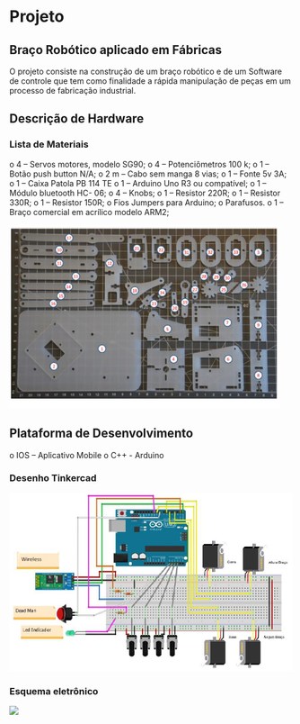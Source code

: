      
#   Projeto 
## Braço Robótico aplicado em Fábricas 

 O projeto consiste na construção de um braço robótico e de um Software de controle que tem como finalidade a rápida manipulação de peças em um processo de fabricação industrial.


## Descrição de Hardware 

### Lista de Materiais 

o	4 – Servos motores, modelo SG90;
o	4 – Potenciômetros 100 k;
o	1 – Botão push button N/A;
o	2 m – Cabo sem manga 8 vias;
o	1 – Fonte 5v 3A;
o	1 – Caixa Patola PB 114 TE
o	1 – Arduino Uno R3 ou compatível;
o	1 – Módulo bluetooth HC- 06;
o	4 – Knobs;
o	1 – Resistor 220R;
o	1 – Resistor 330R;
o	1 – Resistor 150R;
o	Fios Jumpers para Arduino;
o	Parafusos.
o	1 – Braço comercial em acrílico modelo ARM2;

![](acrilico.PNG)
 



## Plataforma de Desenvolvimento

o	IOS – Aplicativo Mobile 
o	C++ - Arduino 

### Desenho Tinkercad 
 
 ![](tink.png)
 

 ### Esquema eletrônico
 ![](eletric.PNG)
 

 

